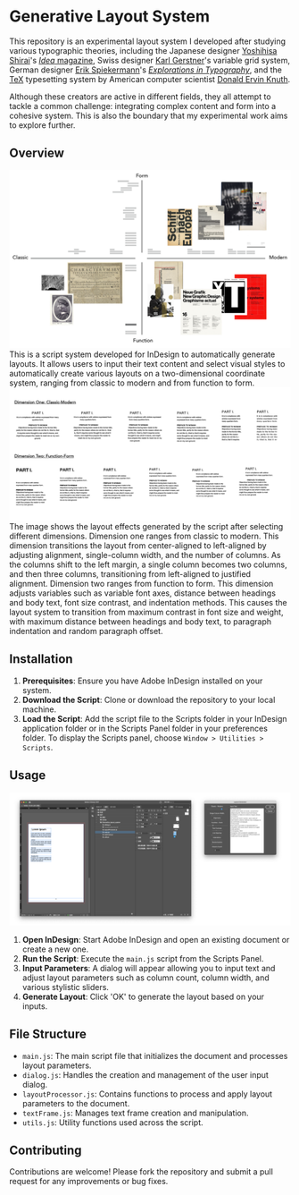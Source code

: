 # Generative Layout System

This repository is an experimental layout system I developed after studying various typographic theories, including the Japanese designer [Yoshihisa Shirai](https://x.com/ShiraiKeisei)'s [_Idea_ magazine](https://www.idea-mag.com/en/), Swiss designer [Karl Gerstner](https://en.wikipedia.org/wiki/Karl_Gerstner)'s variable grid system, German designer [Erik Spiekermann](https://en.wikipedia.org/wiki/Erik_Spiekermann)'s [_Explorations in Typography_](https://explorationsintypography.com/), and the [TeX](https://en.wikipedia.org/wiki/TeX) typesetting system by American computer scientist [Donald Ervin Knuth](https://en.wikipedia.org/wiki/Donald_Knuth).

Although these creators are active in different fields, they all attempt to tackle a common challenge: integrating complex content and form into a cohesive system. This is also the boundary that my experimental work aims to explore further.

## Overview

![Summary](assets/summary.png)
This is a script system developed for InDesign to automatically generate layouts. It allows users to input their text content and select visual styles to automatically create various layouts on a two-dimensional coordinate system, ranging from classic to modern and from function to form.
![Test](assets/test.png)
The image shows the layout effects generated by the script after selecting different dimensions. Dimension one ranges from classic to modern. This dimension transitions the layout from center-aligned to left-aligned by adjusting alignment, single-column width, and the number of columns. As the columns shift to the left margin, a single column becomes two columns, and then three columns, transitioning from left-aligned to justified alignment. Dimension two ranges from function to form. This dimension adjusts variables such as variable font axes, distance between headings and body text, font size contrast, and indentation methods. This causes the layout system to transition from maximum contrast in font size and weight, with maximum distance between headings and body text, to paragraph indentation and random paragraph offset.

## Installation

1. **Prerequisites**: Ensure you have Adobe InDesign installed on your system.
2. **Download the Script**: Clone or download the repository to your local machine.
3. **Load the Script**: Add the script file to the Scripts folder in your InDesign application folder or in the Scripts Panel folder in your preferences folder. To display the Scripts panel, choose `Window > Utilities > Scripts`.

## Usage

![Test](assets/example.png)

1. **Open InDesign**: Start Adobe InDesign and open an existing document or create a new one.
2. **Run the Script**: Execute the `main.js` script from the Scripts Panel.
3. **Input Parameters**: A dialog will appear allowing you to input text and adjust layout parameters such as column count, column width, and various stylistic sliders.
4. **Generate Layout**: Click 'OK' to generate the layout based on your inputs.

## File Structure

- `main.js`: The main script file that initializes the document and processes layout parameters.
- `dialog.js`: Handles the creation and management of the user input dialog.
- `layoutProcessor.js`: Contains functions to process and apply layout parameters to the document.
- `textFrame.js`: Manages text frame creation and manipulation.
- `utils.js`: Utility functions used across the script.

## Contributing

Contributions are welcome! Please fork the repository and submit a pull request for any improvements or bug fixes.
